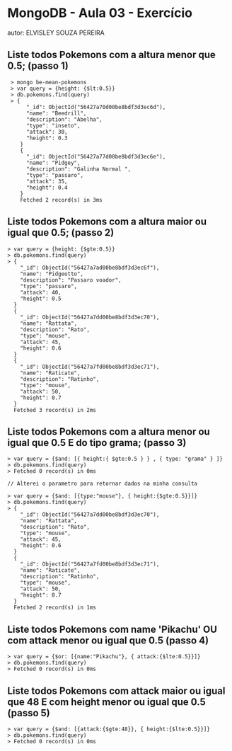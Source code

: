 # MongoDB - Aula 03 - Exercício
autor: ELVISLEY SOUZA PEREIRA

## Liste todos Pokemons com a altura menor que 0.5; (passo 1)
```
 > mongo be-mean-pokemons
 > var query = {height: {$lt:0.5}}
 > db.pokemons.find(query)
 > {
      "_id": ObjectId("56427a70d00be8bdf3d3ec6d"),
      "name": "Beedrill",
      "description": "Abelha",
      "type": "inseto",
      "attack": 30,
      "height": 0.3
    }
    {
      "_id": ObjectId("56427a77d00be8bdf3d3ec6e"),
      "name": "Pidgey",
      "description": "Galinha Normal ",
      "type": "passaro",
      "attack": 35,
      "height": 0.4
    }
    Fetched 2 record(s) in 3ms
```

## Liste todos Pokemons com a altura maior ou igual que 0.5; (passo 2)

```
> var query = {height: {$gte:0.5}}
> db.pokemons.find(query)
> {
    "_id": ObjectId("56427a7ad00be8bdf3d3ec6f"),
    "name": "Pidgeotto",
    "description": "Passaro voador",
    "type": "passaro",
    "attack": 40,
    "height": 0.5
  }
  {
    "_id": ObjectId("56427a7dd00be8bdf3d3ec70"),
    "name": "Rattata",
    "description": "Rato",
    "type": "mouse",
    "attack": 45,
    "height": 0.6
  }
  {
    "_id": ObjectId("56427a7fd00be8bdf3d3ec71"),
    "name": "Raticate",
    "description": "Ratinho",
    "type": "mouse",
    "attack": 50,
    "height": 0.7
  }
  Fetched 3 record(s) in 2ms
```
## Liste todos Pokemons com a altura menor ou igual que 0.5 E do tipo grama; (passo 3)

```
> var query = {$and: [{ height:{ $gte:0.5 } } , { type: "grama" } ]}
> db.pokemons.find(query)
> Fetched 0 record(s) in 0ms

// Alterei o parametro para retornar dados na minha consulta

> var query = {$and: [{type:"mouse"}, { height:{$gte:0.5}}]}
> db.pokemons.find(query)
> {
    "_id": ObjectId("56427a7dd00be8bdf3d3ec70"),
    "name": "Rattata",
    "description": "Rato",
    "type": "mouse",
    "attack": 45,
    "height": 0.6
  }
  {
    "_id": ObjectId("56427a7fd00be8bdf3d3ec71"),
    "name": "Raticate",
    "description": "Ratinho",
    "type": "mouse",
    "attack": 50,
    "height": 0.7
  }
  Fetched 2 record(s) in 1ms
```

## Liste todos Pokemons com name 'Pikachu' OU com attack menor ou igual que 0.5 (passo 4)

```
> var query = {$or: [{name:"Pikachu"}, { attack:{$lte:0.5}}]}
> db.pokemons.find(query)
> Fetched 0 record(s) in 0ms
```

## Liste todos Pokemons com attack maior ou igual que 48 E com height menor ou igual que 0.5 (passo 5)

```
> var query = {$and: [{attack:{$gte:48}}, { height:{$lte:0.5}}]}
> db.pokemons.find(query)
> Fetched 0 record(s) in 0ms
```


